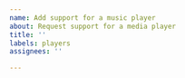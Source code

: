 ```yaml
---
name: Add support for a music player
about: Request support for a media player
title: ''
labels: players
assignees: ''

---
```


<!-- Please follow these steps to request support for a media player: -->
<!-- 1. First try to play media with the media player in question. This step is necessary. -->
<!-- 2. Click on "My media player is not detected" in the "Help" menu. -->
<!-- 3. Proceed with the issue that opened in your browser and close this tab. -->
